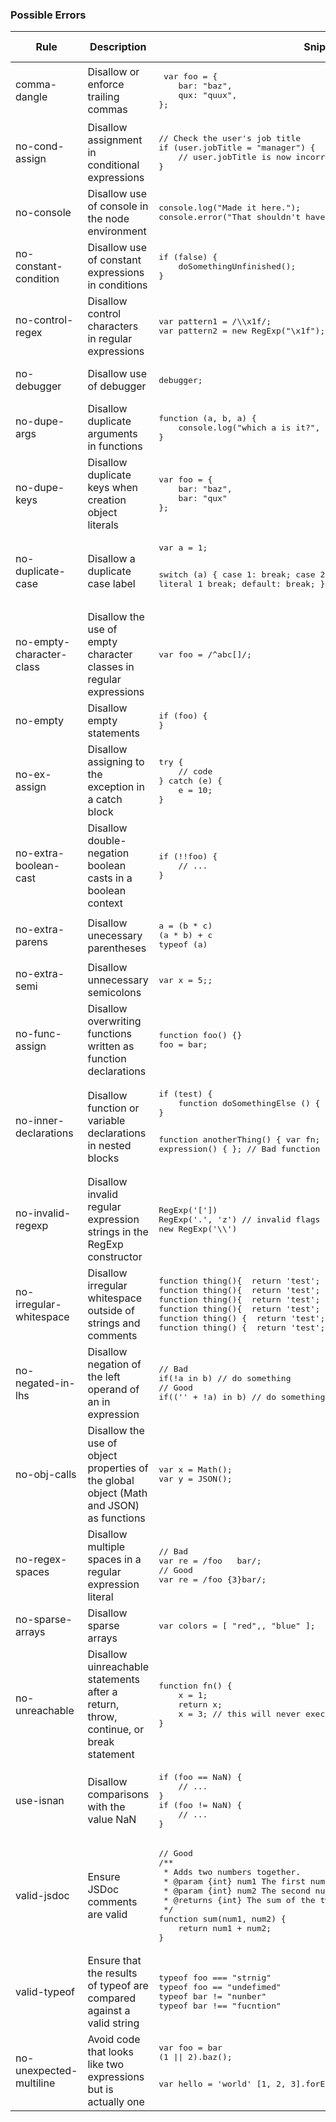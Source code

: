 ### Possible Errors
<table>
<thead>
<tr>
<th>Rule</th>
<th>Description</th>
<th>Snippet</th>
<th>ESLint Default</th>
<th>Link</th>
</tr>
</thead>
<tbody>
<tr>
<td>comma-dangle</td>
<td>Disallow or enforce trailing commas</td>
<td>
<pre>
 var foo = {
    bar: "baz",
    qux: "quux",
}; 
</pre>
</td>
<td>Error</td>
<td>[Link](http://eslint.org/docs/rules/comma-dangle)</td>
</tr>
<tr>
<td>no-cond-assign</td>
<td>Disallow assignment in conditional expressions</td>
<td>
<pre>
// Check the user's job title
if (user.jobTitle = "manager") {
    // user.jobTitle is now incorrect
}
</pre>
</td>
<td>Error except enclosed in extra parentheses</td>
<td>[Link](http://eslint.org/docs/rules/no-cond-assign)</td>
</tr>
<tr>
<td>no-console</td>
<td>Disallow use of console in the node environment</td>
<td>
<pre>
console.log("Made it here.");
console.error("That shouldn't have happened.");
</pre>
</td>
<td>Error</td>
<td>[Link](http://eslint.org/docs/rules/no-console)</td>
</tr>
<tr>
<td>no-constant-condition</td>
<td>Disallow use of constant expressions in conditions</td>
<td>
<pre>
if (false) {
    doSomethingUnfinished();
}
</pre>
</td>
<td>Error</td>
<td>[Link](http://eslint.org/docs/rules/no-constant-condition)</td>
</tr>
<tr>
<td>no-control-regex</td>
<td>Disallow control characters in regular expressions</td>
<td>
<pre>
var pattern1 = /\\x1f/;
var pattern2 = new RegExp("\x1f");
</pre>
</td>
<td>Error</td>
<td>[Link](http://eslint.org/docs/rules/no-control-regex)</td>
</tr>
<tr>
<td>no-debugger</td>
<td>Disallow use of debugger</td>
<td>
<pre>
debugger;
</pre>
</td>
<td>Error</td>
<td>[Link](http://eslint.org/docs/rules/no-debugger)</td>
</tr>
<tr>
<td>no-dupe-args</td>
<td>Disallow duplicate arguments in functions</td>
<td>
<pre>
function (a, b, a) {
    console.log("which a is it?", a);
}
</pre>
</td>
<td>Error</td>
<td>[Link](http://eslint.org/docs/rules/no-dupe-args)</td>
</tr>
<tr>
<td>no-dupe-keys</td>
<td>Disallow duplicate keys when creation object literals</td>
<td>
<pre>
var foo = {
    bar: "baz",
    bar: "qux"
};
</pre>
</td>
<td>Error</td>
<td>[Link](http://eslint.org/docs/rules/no-dupe-keys)</td>
</tr>
<tr>
<td>no-duplicate-case</td>
<td>Disallow a duplicate case label</td>
<td>
<pre>
var a = 1;

switch (a) {
    case 1:
        break;
    case 2:
        break;
    case 1:         // duplicate literal 1
        break;
    default:
        break;
}
</pre>
</td>
<td>Error</td>
<td>[Link](http://eslint.org/docs/rules/no-duplicate-case)</td>
</tr>
<tr>
<td>no-empty-character-class</td>
<td>Disallow the use of empty character classes in regular expressions</td>
<td>
<pre>
var foo = /^abc[]/;
</pre>
</td>
<td>Error</td>
<td>[Link](http://eslint.org/docs/rules/no-empty-character-class)</td>
</tr>
<tr>
<td>no-empty</td>
<td>Disallow empty statements</td>
<td>
<pre>
if (foo) {
}
</pre>
</td>
<td>Error</td>
<td>[Link](http://eslint.org/docs/rules/no-empty)</td>
</tr>
<tr>
<td>no-ex-assign</td>
<td>Disallow assigning to the exception in a catch block</td>
<td>
<pre>
try {
    // code
} catch (e) {
    e = 10;
}
</pre>
</td>
<td>Error</td>
<td>[Link](http://eslint.org/docs/rules/no-ex-assign)</td>
</tr>
<tr>
<td>no-extra-boolean-cast</td>
<td>Disallow double-negation boolean casts in a boolean context</td>
<td>
<pre>
if (!!foo) {
    // ...
}
</pre>
</td>
<td>Error</td>
<td>[Link](http://eslint.org/docs/rules/no-extra-boolean-cast)</td>
</tr>
<tr>
<td>no-extra-parens</td>
<td>Disallow unecessary parentheses</td>
<td>
<pre>
a = (b * c)
(a * b) + c
typeof (a)
</pre>
</td>
<td>Off</td>
<td>[Link](http://eslint.org/docs/rules/no-extra-parens)</td>
</tr>
<tr>
<td>no-extra-semi</td>
<td>Disallow unnecessary semicolons</td>
<td>
<pre>
var x = 5;;
</pre>
</td>
<td>Error</td>
<td>[Link](http://eslint.org/docs/rules/no-extra-semi)</td>
</tr>
<tr>
<td>no-func-assign</td>
<td>Disallow overwriting functions written as function declarations</td>
<td>
<pre>
function foo() {}
foo = bar;
</pre>
</td>
<td>Error</td>
<td>[Link](http://eslint.org/docs/rules/no-func-assign)</td>
</tr>
<tr>
<td>no-inner-declarations</td>
<td>Disallow function or variable declarations in nested blocks</td>
<td>
<pre>
if (test) {
    function doSomethingElse () { }
}

function anotherThing() {
    var fn;
    if (test) {
        // Good
        fn = function expression() { };
        // Bad
        function declaration() { }
    }
}
</pre>
</td>
<td>Error in functions</td>
<td>[Link](http://eslint.org/docs/rules/no-inner-declarations)</td>
</tr>
<tr>
<td>no-invalid-regexp</td>
<td>Disallow invalid regular expression strings in the RegExp constructor</td>
<td>
<pre>
RegExp('['])
RegExp('.', 'z') // invalid flags
new RegExp('\\')
</pre>
</td>
<td>Error</td>
<td>[Link](http://eslint.org/docs/rules/no-invalid-regexp)</td>
</tr>
<tr>
<td>no-irregular-whitespace</td>
<td>Disallow irregular whitespace outside of strings and comments</td>
<td>
<pre>
function thing()<NBSP>{  return 'test'; }
function thing(<NBSP>){  return 'test'; }
function thing<NBSP>(){  return 'test'; }
function thing<MVS>(){  return 'test'; }
function thing() {  return 'test';<ZWSP> }
function thing() {  return 'test';<NBSP> }
</pre>
</td>
<td>Error</td>
<td>[Link](http://eslint.org/docs/rules/no-irregular-whitespace)</td>
</tr>
<tr>
<td>no-negated-in-lhs</td>
<td>Disallow negation of the left operand of an in expression</td>
<td>
<pre>
// Bad
if(!a in b) // do something
// Good
if(('' + !a) in b) // do something
</pre>
</td>
<td>Error</td>
<td>[Link](http://eslint.org/docs/rules/no-negated-in-lhs)</td>
</tr>
<tr>
<td>no-obj-calls</td>
<td>Disallow the use of object properties of the global object (Math and JSON) as functions</td>
<td>
<pre>
var x = Math();
var y = JSON();
</pre>
</td>
<td>Error</td>
<td>[Link](http://eslint.org/docs/rules/no-obj-calls)</td>
</tr>
<tr>
<td>no-regex-spaces</td>
<td>Disallow multiple spaces in a regular expression literal</td>
<td>
<pre>
// Bad
var re = /foo   bar/;
// Good
var re = /foo {3}bar/;
</pre>
</td>
<td>Error</td>
<td>[Link](http://eslint.org/docs/rules/no-regex-spaces)</td>
</tr>
<tr>
<td>no-sparse-arrays</td>
<td>Disallow sparse arrays</td>
<td>
<pre>
var colors = [ "red",, "blue" ];
</pre>
</td>
<td>Error</td>
<td>[Link](http://eslint.org/docs/rules/no-sparse-arrays)</td>
</tr>
<tr>
<td>no-unreachable</td>
<td>Disallow uinreachable statements after a return, throw, continue, or break statement</td>
<td>
<pre>
function fn() {
    x = 1;
    return x;
    x = 3; // this will never execute
}
</pre>
</td>
<td>Error</td>
<td>[Link](http://eslint.org/docs/rules/no-unreachable)</td>
</tr>
<tr>
<td>use-isnan</td>
<td>Disallow comparisons with the value NaN</td>
<td>
<pre>
if (foo == NaN) {
    // ...
}
if (foo != NaN) {
    // ...
}
</pre>
</td>
<td>Error</td>
<td>[Link](http://eslint.org/docs/rules/use-isnan)</td>
</tr>
<tr>
<td>valid-jsdoc</td>
<td>Ensure JSDoc comments are valid</td>
<td>
<pre>
// Good
/**
 * Adds two numbers together.
 * @param {int} num1 The first number.
 * @param {int} num2 The second number.
 * @returns {int} The sum of the two numbers.
 */
function sum(num1, num2) {
    return num1 + num2;
}
</pre>
</td>
<td>Off</td>
<td>[Link](http://eslint.org/docs/rules/valid-jsdoc)</td>
</tr>
<tr>
<td>valid-typeof</td>
<td>Ensure that the results of typeof are compared against a valid string</td>
<td>
<pre>
typeof foo === "strnig"
typeof foo == "undefimed"
typeof bar != "nunber"
typeof bar !== "fucntion"
</pre>
</td>
<td>Error</td>
<td>[Link](http://eslint.org/docs/rules/valid-typeof)</td>
</tr>
<tr>
<td>no-unexpected-multiline</td>
<td>Avoid code that looks like two expressions but is actually one</td>
<td>
<pre>
var foo = bar
(1 || 2).baz();

var hello = 'world'
[1, 2, 3].forEach(addNumber);
</pre>
</td>
<td>Off</td>
<td>[Link](http://eslint.org/docs/rules/no-unexpected-multiline)</td>
</tr>
</tbody>
<table>
